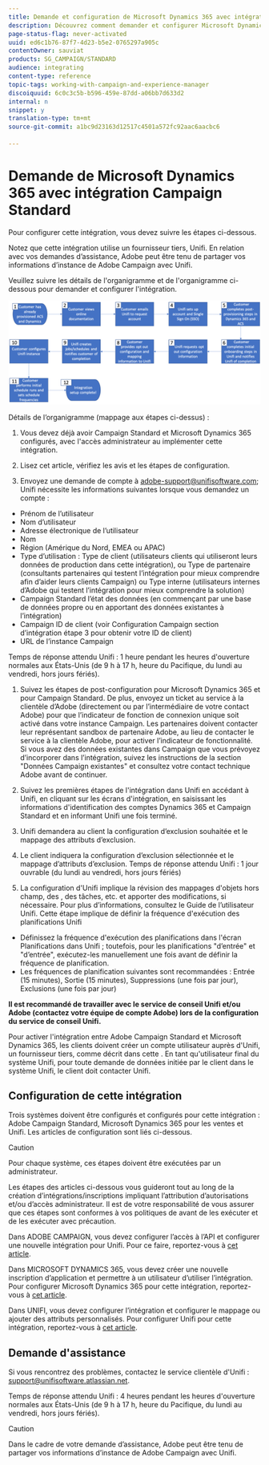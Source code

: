 ```yaml
---
title: Demande et configuration de Microsoft Dynamics 365 avec intégration Campaign Standard
description: Découvrez comment demander et configurer Microsoft Dynamics 365 avec l'intégration Campaign Standard
page-status-flag: never-activated
uuid: ed6c1b76-87f7-4d23-b5e2-0765297a905c
contentOwner: sauviat
products: SG_CAMPAIGN/STANDARD
audience: integrating
content-type: reference
topic-tags: working-with-campaign-and-experience-manager
discoiquuid: 6c0c3c5b-b596-459e-87dd-a06bb7d633d2
internal: n
snippet: y
translation-type: tm+mt
source-git-commit: a1bc9d23163d12517c4501a572fc92aac6aacbc6

---
```



# Demande de Microsoft Dynamics 365 avec intégration Campaign Standard

Pour configurer cette intégration, vous devez suivre les étapes ci-dessous.

Notez que cette intégration utilise un fournisseur tiers, Unifi.  En relation avec vos demandes d’assistance, Adobe peut être tenu de partager vos informations d’instance de Adobe Campaign  avec Unifi.

Veuillez suivre les détails de l&#39;organigramme et de l&#39;organigramme ci-dessous pour demander et configurer l&#39;intégration.

![](assets/provisioning-wf.png)

Détails de l’organigramme (mappage aux étapes ci-dessus) :

1. Vous devez déjà avoir Campaign Standard et Microsoft Dynamics 365 configurés, avec l&#39;accès administrateur au  implémenter cette intégration.

1. Lisez cet article, vérifiez les avis et les étapes de configuration.

1. Envoyez une demande de compte à adobe-support@unifisoftware.com; Unifi nécessite les informations suivantes lorsque vous demandez un compte :
* Prénom de l’utilisateur
* Nom d’utilisateur
* Adresse électronique de l’utilisateur
* Nom 
* Région (Amérique du Nord, EMEA ou APAC)
* Type d’utilisation :  Type de client (utilisateurs clients qui utiliseront leurs données de production dans cette intégration), ou Type de partenaire (consultants partenaires qui testent l’intégration pour mieux comprendre afin d’aider leurs clients Campaign) ou Type interne (utilisateurs internes d’Adobe qui testent l’intégration pour mieux comprendre la solution)
* Campaign Standard l’état des données (en commençant par une base de données propre ou en apportant des données existantes à l’intégration)
* Campaign ID de client (voir Configuration Campaign section d’intégration étape 3 pour obtenir votre ID de client)
* URL de l’instance Campaign

Temps de réponse attendu Unifi : 1 heure pendant les heures d&#39;ouverture normales aux États-Unis (de 9 h à 17 h, heure du Pacifique, du lundi au vendredi, hors jours fériés).

1. Suivez les étapes de post-configuration pour Microsoft Dynamics 365 et pour Campaign Standard.
De plus, envoyez un ticket au service à la clientèle d’Adobe (directement ou par l’intermédiaire de votre contact Adobe) pour que l’indicateur de fonction de connexion unique soit activé dans votre instance Campaign. Les partenaires doivent contacter leur représentant sandbox de partenaire Adobe, au lieu de contacter le service à la clientèle Adobe, pour activer l’indicateur de fonctionnalité.
Si vous avez des données existantes dans Campaign que vous prévoyez d’incorporer dans l’intégration, suivez les instructions de la section &quot;Données Campaign existantes&quot; et consultez votre contact technique Adobe avant de continuer.

1. Suivez les premières étapes de l&#39;intégration dans Unifi en accédant à Unifi, en cliquant sur les écrans d&#39;intégration, en saisissant les informations d&#39;identification des comptes Dynamics 365 et Campaign Standard et en informant Unifi une fois terminé.

1. Unifi demandera au client la configuration d’exclusion souhaitée et le mappage des attributs d’exclusion.

1. Le client indiquera la configuration d’exclusion sélectionnée et le mappage d’attributs d’exclusion.
Temps de réponse attendu Unifi : 1 jour ouvrable (du lundi au vendredi, hors jours fériés)

1. La configuration d&#39;Unifi implique la révision des mappages d&#39;objets hors champ, des , des tâches, etc. et apporter des modifications, si nécessaire.  Pour plus d’informations, consultez le Guide de l’utilisateur Unifi.
Cette étape implique de définir la fréquence d&#39;exécution des planifications Unifi
* Définissez la fréquence d&#39;exécution des planifications dans l&#39;écran Planifications dans Unifi ; toutefois, pour les planifications &quot;d’entrée&quot; et &quot;d’entrée&quot;, exécutez-les manuellement une fois avant de définir la fréquence de planification.
* Les fréquences de planification suivantes sont recommandées : Entrée (15 minutes), Sortie (15 minutes), Suppressions (une fois par jour), Exclusions (une fois par jour)

**Il est recommandé de travailler avec le service de conseil Unifi et/ou Adobe (contactez votre équipe de compte Adobe) lors de la configuration du service de conseil Unifi.**

Pour activer l&#39;intégration entre  Adobe Campaign Standard et Microsoft Dynamics 365, les clients doivent créer un compte utilisateur auprès d&#39;Unifi, un fournisseur tiers, comme décrit dans cette .   En tant qu&#39;utilisateur final du système Unifi, pour toute demande de données initiée par le client dans le système Unifi, le client doit contacter Unifi.

## Configuration de cette intégration

Trois systèmes doivent être configurés et configurés pour cette intégration :  Adobe Campaign Standard, Microsoft Dynamics 365 pour les ventes et Unifi. Les articles de configuration sont liés ci-dessous.

>[!CAUTION]
>
>Pour chaque système, ces étapes doivent être exécutées par un administrateur.
>
>Les étapes des articles ci-dessous vous guideront tout au long de la création d’intégrations/inscriptions impliquant l’attribution d’autorisations et/ou d’accès administrateur.  Il est de votre responsabilité de vous assurer que ces étapes sont conformes à vos  politiques de avant de les exécuter et de les exécuter avec précaution.

Dans  ADOBE CAMPAIGN, vous devez configurer l’accès à l’API et configurer une nouvelle intégration pour Unifi. Pour ce faire, reportez-vous à [cet article](../../integrating/using/configure-adobe-io-for-ms-dynamic.md).

Dans MICROSOFT DYNAMICS 365, vous devez créer une nouvelle inscription d’application et permettre à un utilisateur d’utiliser l’intégration.  Pour configurer Microsoft Dynamics 365 pour cette intégration, reportez-vous à [cet article](../../integrating/using/configure-microsoft-dynamics-365-for-campaign-integration.md).

Dans UNIFI, vous devez configurer l’intégration et configurer le mappage ou ajouter des attributs personnalisés. Pour configurer Unifi pour cette intégration, reportez-vous à [cet article](../../integrating/using/configure-unifi-for-microsoft-dynamics-365-integration.md).

## Demande d&#39;assistance

Si vous rencontrez des problèmes, contactez le service clientèle d&#39;Unifi : [support@unifisoftware.atlassian.net](mailto:support@unifisoftware.atlassian.net).

Temps de réponse attendu Unifi : 4 heures pendant les heures d&#39;ouverture normales aux États-Unis (de 9 h à 17 h, heure du Pacifique, du lundi au vendredi, hors jours fériés).

>[!CAUTION]
>
>Dans le cadre de votre demande d’assistance, Adobe peut être tenu de partager vos informations d’instance de Adobe Campaign  avec Unifi.